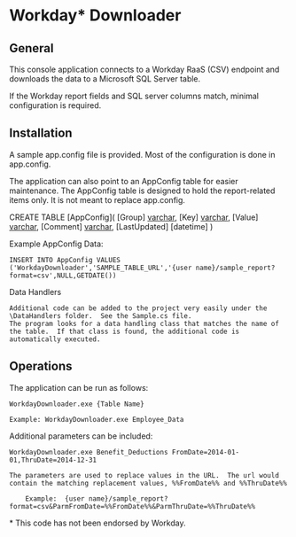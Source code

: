 
Workday* Downloader
==================


General
-------

This console application connects to a Workday RaaS (CSV) endpoint and downloads the data to a Microsoft SQL Server table. 

If the Workday report fields and SQL server columns match, minimal configuration is required.


Installation
------------

A sample app.config file is provided.  Most of the configuration is done in app.config.

The application can also point to an AppConfig table for easier maintenance.  The AppConfig table is designed to hold the report-related items only.  It is not meant to replace app.config.

CREATE TABLE [AppConfig](
	[Group] [varchar](30),
	[Key] [varchar](255),
	[Value] [varchar](8000),
	[Comment] [varchar](255),
	[LastUpdated] [datetime]
)

Example AppConfig Data:

	INSERT INTO AppConfig VALUES ('WorkdayDownloader','SAMPLE_TABLE_URL','{user name}/sample_report?format=csv',NULL,GETDATE())
	

Data Handlers

	Additional code can be added to the project very easily under the \DataHandlers folder.  See the Sample.cs file.
	The program looks for a data handling class that matches the name of the table.  If that class is found, the additional code is automatically executed.



Operations
----------

The application can be run as follows:  
	
	WorkdayDownloader.exe {Table Name}

	Example: WorkdayDownloader.exe Employee_Data

Additional parameters can be included: 

	WorkdayDownloader.exe Benefit_Deductions FromDate=2014-01-01,ThruDate=2014-12-31
	
	The parameters are used to replace values in the URL.  The url would contain the matching replacement values, %%FromDate%% and %%ThruDate%%
	
		Example:  {user name}/sample_report?format=csv&ParmFromDate=%%FromDate%%&ParmThruDate=%%ThruDate%%
	
	


<nowiki>*</nowiki> This code has not been endorsed by Workday.